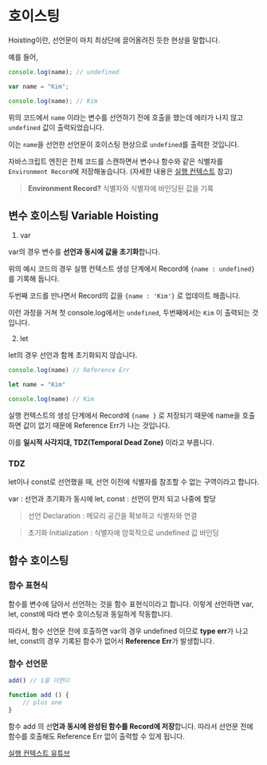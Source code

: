# 호이스팅

Hoisting이란, 선언문이 마치 최상단에 끌어올려진 듯한 현상을 말합니다.

예를 들어,

```js
console.log(name); // undefined

var name = "Kim";

console.log(name); // Kim
```

위의 코드에서 `name` 이라는 변수를 선언하기 전에 호출을 했는데 에러가 나지 않고 `undefined` 값이 출력되었습니다. 

이는 `name`을 선언한 선언문이 호이스팅 현상으로 `undefined`를 출력한 것입니다.

자바스크립트 엔진은 전체 코드를 스캔하면서 변수나 함수와 같은 식별자를 `Environment Record`에 저장해놓습니다. (자세한 내용은 [실행 컨텍스트](./%EC%8B%A4%ED%96%89%20%EC%BB%A8%ED%85%8D%EC%8A%A4%ED%8A%B8.md) 참고)

> **Environment Record?** 식별자와 식별자에 바인딩된 값을 기록


## 변수 호이스팅 Variable Hoisting

1. var

var의 경우 변수를 **선언과 동시에 값을 초기화**합니다.

위의 예시 코드의 경우 실행 컨텍스트 생성 단계에서 Record에 `{name : undefined}` 를 기록해 둡니다. 

두번째 코드를 만나면서 Record의 값을 `{name : 'Kim'}` 로 업데이트 해줍니다.

이런 과정을 거쳐 첫 console.log에서는 `undefined`, 두번째에서는 `Kim` 이 출력되는 것입니다.

2. let

let의 경우 선언과 함께 초기화되지 않습니다.

```js
console.log(name) // Reference Err

let name = "Kim"

console.log(name) // Kim
```

실행 컨텍스트의 생성 단계에서 Record에 `{name }` 로 저장되기 때문에 name을 호출하면 값이 없기 때문에 Reference Err가 나는 것입니다.

이를 **일시적 사각지대, TDZ(Temporal Dead Zone)** 이라고 부릅니다.

### TDZ

let이나 const로 선언했을 때, 선언 이전에 식별자를 참조할 수 없는 구역이라고 합니다.

var : 선언과 초기화가 동시에
let, const : 선언이 먼저 되고 나중에 할당

> 선언 Declaration : 메모리 공간을 확보하고 식별자와 연결

> 초기화 Initialization : 식별자에 암묵적으로 undefined 값 바인딩


## 함수 호이스팅 

### 함수 표현식

함수를 변수에 담아서 선언하는 것을 함수 표현식이라고 합니다. 이렇게 선언하면 var, let, const에 따라 변수 호이스팅과 동일하게 작동합니다.

따라서, 함수 선언문 전에 호출하면
var의 경우 undefined 이므로 **type err**가 나고
let, const의 경우 기록된 함수가 없어서 **Reference Err**가 발생합니다.

### 함수 선언문

```js
add() // 1을 더한다

function add () {
    // plus one
}
```

함수 add 의 선**언과 동시에 완성된 함수를 Record에 저장**합니다. 따라서 선언문 전에 함수를 호출해도 Reference Err 없이 출력할 수 있게 됩니다.


[실행 컨텍스트 유튜브](https://www.youtube.com/watch?v=EWfujNzSUmw&t=791s)